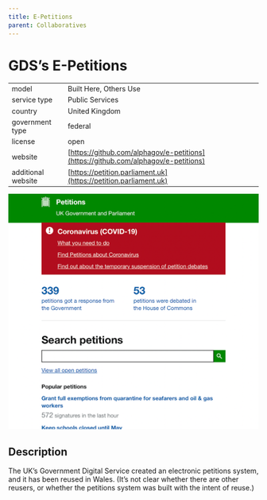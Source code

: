 ```yaml
---
title: E-Petitions
parent: Collaboratives
---
```


# GDS’s E-Petitions

|                   |                                          |
|:------------------|:-----------------------------------------|
| model             | Built Here, Others Use
| service type      | Public Services
| country           | United Kingdom
| government type   | federal
| license           | open
| website           | [https://github.com/alphagov/e-petitions](https://github.com/alphagov/e-petitions)
| additional website| [https://petition.parliament.uk](https://petition.parliament.uk)

![e-petitions screenshot](images/e-petitions.png)

## Description
The UK’s Government Digital Service created an electronic petitions system, and it has been reused in Wales. (It’s not clear whether there are other reusers, or whether the petitions system was built with the intent of reuse.)
